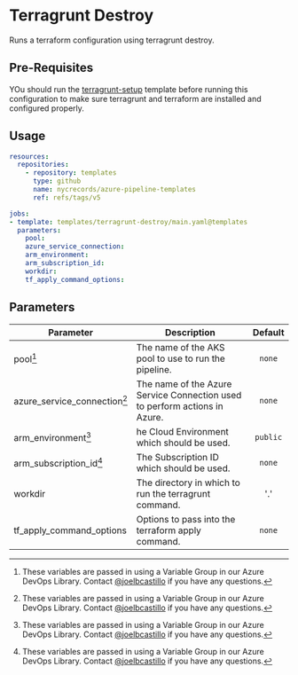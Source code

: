Terragrunt Destroy
================

Runs a terraform configuration using terragrunt destroy.

Pre-Requisites
--------------

YOu should run the [terragrunt-setup](../terragrunt-setup/README.md) template before running this configuration to make sure terragrunt and terraform are installed and configured properly.

Usage
-----

```yaml
resources:
  repositories:
    - repository: templates
      type: github
      name: nycrecords/azure-pipeline-templates
      ref: refs/tags/v5

jobs:
- template: templates/terragrunt-destroy/main.yaml@templates
  parameters:
    pool: 
    azure_service_connection: 
    arm_environment: 
    arm_subscription_id: 
    workdir:
    tf_apply_command_options: 
```

Parameters
----------

| Parameter                | Description                                          | Default |
| ------------------------ | ---------------------------------------------------- | :-------: |
| pool[^1]                     | The name of the AKS pool to use to run the pipeline. | `none`  |
| azure_service_connection[^1] | The name of the Azure Service Connection used to perform actions in Azure. | `none`  |
| arm_environment[^1]          | he Cloud Environment which should be used. | `public`  |
| arm_subscription_id[^1]      | The Subscription ID which should be used.  | `none`  |
| workdir                  | The directory in which to run the terragrunt command. | '.'  |
| tf_apply_command_options | Options to pass into the terraform apply command. | `none`  |

[^1]: These variables are passed in using a Variable Group in our Azure DevOps Library. Contact [@joelbcastillo](https://github.com/joelbcastillo) if you have any questions.
